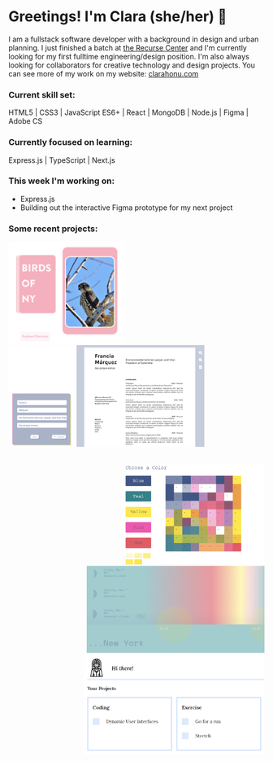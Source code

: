 # Greetings! I'm Clara (she/her) 🌱 

I am a fullstack software developer with a background in design and urban planning. I just finished a batch at [the Recurse Center](https://www.recurse.com/about) and I'm currently looking for my first fulltime engineering/design position. I'm also always looking for collaborators for creative technology and design projects. You can see more of my work on my website: <a href ="https://clarahonu.com">clarahonu.com</a>

### Current skill set:
HTML5 | CSS3 | JavaScript ES6+ | React | MongoDB | Node.js | Figma | Adobe CS

### Currently focused on learning:
Express.js | TypeScript | Next.js

### This week I'm working on:
- Express.js
- Building out the interactive Figma prototype for my next project 

### Some recent projects:
<a href="https://github.com/xewar/memoryCard">
<img src="https://github.com/xewar/projectThumbnails/blob/78a671e8a9e1d9f81eadb9d65aa2c61897d97d00/birdsOfNY2.png" height="200" alt="Birds of NY"></a>
<a href="https://github.com/xewar/cv-builder">
<img src="https://github.com/xewar/projectThumbnails/blob/7748307293ac9c726d2cdf4a89ba3f5cc829b40b/cvBuilder2.png" height="200" alt="CV Builder"></a>
  <br></br>
  
  <a href="https://github.com/xewar/etch-a-sketch/"><img align="right" src="https://github.com/xewar/projectThumbnails/blob/eac75ed24fa52f136b1d08ab36099e5fe7bbb612/etchASketch.png" height="200"></a><a href="https://github.com/xewar/weatherApp">  <img align="right" alt="Weather App" src="https://github.com/xewar/weatherApp/blob/623bbc1633a844fbcaa61767a4629da7046055f0/src/projectThumbnail.png" width="350"></a>
<br></br>

<a href="https://github.com/xewar/to-do-list/">
<img align="right" src="https://github.com/xewar/projectThumbnails/blob/56f419dd9d1148b3ac97cc690b6df82e6c90136e/todoList.png" height="200"></a>

